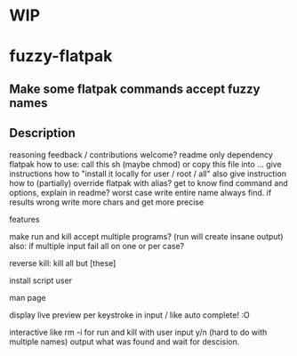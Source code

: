 # WIP

# fuzzy-flatpak

## Make some flatpak commands accept fuzzy names

## Description

reasoning
feedback / contributions welcome?
readme only dependency flatpak
how to use: call this sh (maybe chmod) or copy this file into ...
give instructions how to "install it locally for user / root / all"
also give instruction how to (partially) override flatpak with alias?
get to know find command and options, explain in readme?
worst case write entire name always find. if results wrong write more
chars and get more precise



features

make run and kill accept multiple programs? (run will create insane
output) also: if multiple input fail all on one or per case?

reverse kill: kill all but [these]

install script user

man page

display live preview per keystroke in input / like auto complete! :O

interactive like rm -i for run and kill with user input y/n (hard to do
with multiple names) output what was found and wait for descision.
